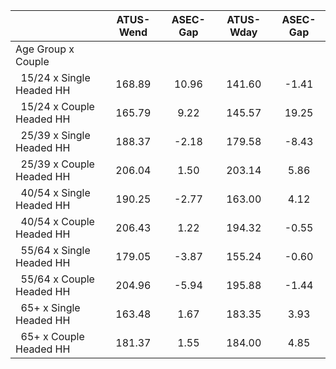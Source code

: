 
|                      |    ATUS-Wend |     ASEC-Gap |    ATUS-Wday |     ASEC-Gap |
| -------------------- | :----------: | :----------: | :----------: | :----------: |
| Age Group x Couple   |              |              |              |              |
| &nbsp;&nbsp;15/24 x Single Headed HH |       168.89 |        10.96 |       141.60 |        -1.41 |
| &nbsp;&nbsp;15/24 x Couple Headed HH |       165.79 |         9.22 |       145.57 |        19.25 |
| &nbsp;&nbsp;25/39 x Single Headed HH |       188.37 |        -2.18 |       179.58 |        -8.43 |
| &nbsp;&nbsp;25/39 x Couple Headed HH |       206.04 |         1.50 |       203.14 |         5.86 |
| &nbsp;&nbsp;40/54 x Single Headed HH |       190.25 |        -2.77 |       163.00 |         4.12 |
| &nbsp;&nbsp;40/54 x Couple Headed HH |       206.43 |         1.22 |       194.32 |        -0.55 |
| &nbsp;&nbsp;55/64 x Single Headed HH |       179.05 |        -3.87 |       155.24 |        -0.60 |
| &nbsp;&nbsp;55/64 x Couple Headed HH |       204.96 |        -5.94 |       195.88 |        -1.44 |
| &nbsp;&nbsp;65+ x Single Headed HH |       163.48 |         1.67 |       183.35 |         3.93 |
| &nbsp;&nbsp;65+ x Couple Headed HH |       181.37 |         1.55 |       184.00 |         4.85 |

